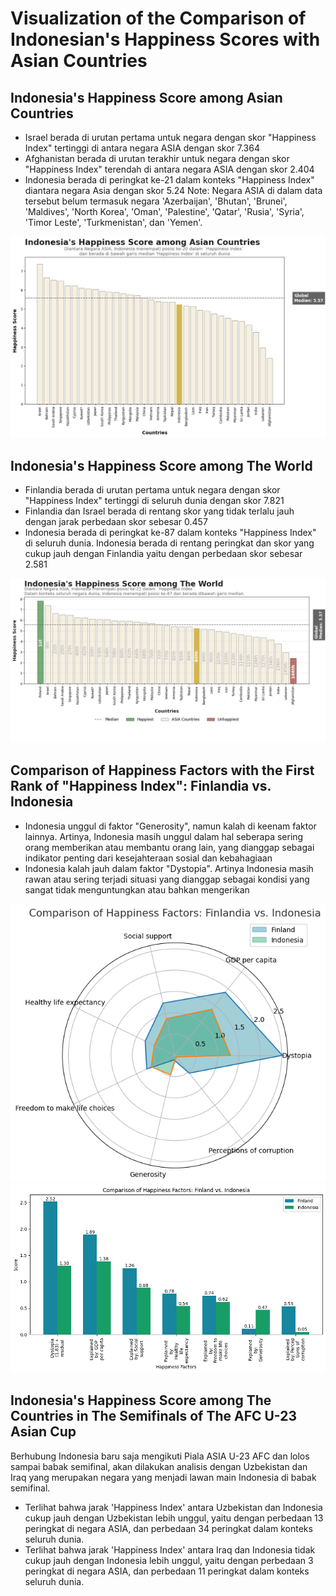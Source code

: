 # Visualization of the Comparison of Indonesian's Happiness Scores with Asian Countries

## Indonesia's Happiness Score among Asian Countries
- Israel berada di urutan pertama untuk negara dengan skor "Happiness Index" tertinggi di antara negara ASIA dengan skor 7.364
- Afghanistan berada di urutan terakhir untuk negara dengan skor "Happiness Index" terendah di antara negara ASIA dengan skor 2.404
- Indonesia berada di peringkat ke-21 dalam konteks "Happiness Index" diantara negara Asia dengan skor 5.24
Note: Negara ASIA di dalam data tersebut belum termasuk negara 'Azerbaijan', 'Bhutan', 'Brunei', 'Maldives', 'North Korea', 'Oman', 'Palestine', 'Qatar', 'Rusia', 'Syria', 'Timor Leste', 'Turkmenistan', dan 'Yemen'.
<img src="https://github.com/ajenggtrd/Data-Mining/blob/main/download%20(7).png">

## Indonesia's Happiness Score among The World
- Finlandia berada di urutan pertama untuk negara dengan skor "Happiness Index" tertinggi di seluruh dunia dengan skor 7.821
- Finlandia dan Israel berada di rentang skor yang tidak terlalu jauh dengan jarak perbedaan skor sebesar 0.457
- Indonesia berada di peringkat ke-87 dalam konteks "Happiness Index" di seluruh dunia. Indonesia berada di rentang peringkat dan skor yang cukup jauh dengan Finlandia yaitu dengan perbedaan skor sebesar 2.581
<img src="https://github.com/ajenggtrd/Data-Mining/blob/main/download%20(6).png">

## Comparison of Happiness Factors with the First Rank of "Happiness Index": Finlandia vs. Indonesia
- Indonesia unggul di faktor "Generosity", namun kalah di keenam faktor lainnya. Artinya, Indonesia masih unggul dalam hal seberapa sering orang memberikan atau membantu orang lain, yang dianggap sebagai indikator penting dari kesejahteraan sosial dan kebahagiaan
- Indonesia kalah jauh dalam faktor "Dystopia". Artinya Indonesia masih rawan atau sering terjadi situasi yang dianggap sebagai kondisi yang sangat tidak menguntungkan atau bahkan mengerikan
<img src="https://github.com/ajenggtrd/Data-Mining/blob/main/download%20(3).png">
<img src="https://github.com/ajenggtrd/Data-Mining/blob/main/download%20(13).png">

## Indonesia's Happiness Score among The Countries in The Semifinals of The AFC U-23 Asian Cup
Berhubung Indonesia baru saja mengikuti Piala ASIA U-23 AFC dan lolos sampai babak semifinal, akan dilakukan analisis dengan Uzbekistan dan Iraq yang merupakan negara yang menjadi lawan main Indonesia di babak semifinal.
- Terlihat bahwa jarak 'Happiness Index' antara Uzbekistan dan Indonesia cukup jauh dengan Uzbekistan lebih unggul, yaitu dengan perbedaan 13 peringkat di negara ASIA, dan perbedaan 34 peringkat dalam konteks seluruh dunia.
- Terlihat bahwa jarak 'Happiness Index' antara Iraq dan Indonesia tidak cukup jauh dengan Indonesia lebih unggul, yaitu dengan perbedaan 3 peringkat di negara ASIA, dan perbedaan 11 peringkat dalam konteks seluruh dunia.
